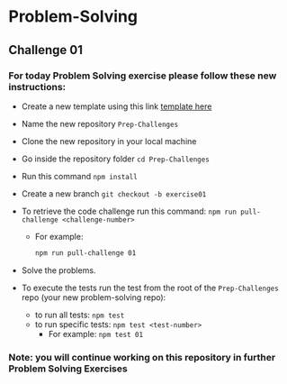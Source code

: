# Problem-Solving

## Challenge 01

### For today Problem Solving exercise please follow these new instructions:

- Create a new template using this link [template here](https://github.com/LTUC/new-prep-challenges-std-template/generate)
- Name the new repository `Prep-Challenges`
- Clone the new repository in your local machine
- Go inside the repository folder `cd Prep-Challenges`
- Run this command `npm install`
- Create a new branch `git checkout -b exercise01`
- To retrieve the code challenge run this command: `npm run pull-challenge <challenge-number>`
  - For example:

    ```bash
    npm run pull-challenge 01
    ```
- Solve the problems.
- To execute the tests run the test from the root of the `Prep-Challenges` repo (your new problem-solving repo):

  - to run all tests: `npm test`
  - to run specific tests: `npm test <test-number>`
    - For example: `npm test 01`

### Note: you will continue working on this repository in further Problem Solving Exercises 
